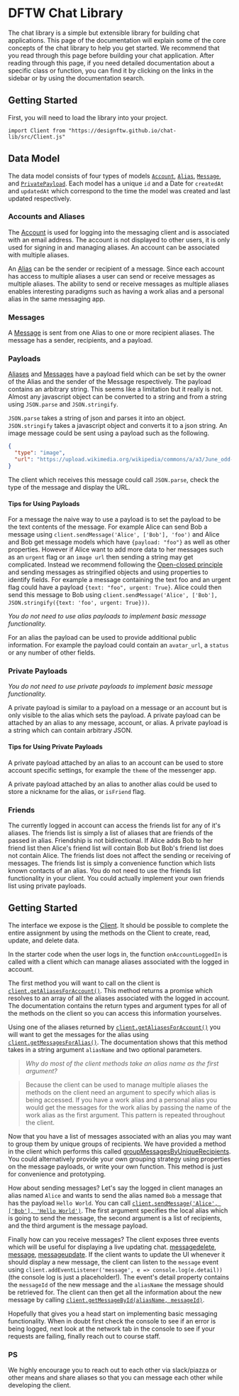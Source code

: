 # DFTW Chat Library

The chat library is a simple but extensible library for building chat applications.
This page of the documentation will explain some of the core concepts of the chat library to help you get started.
We recommend that you read through this page before building your chat application.
After reading through this page, if you need detailed documentation about a specific class or function, you can find it by clicking on the links in the sidebar or by using the documentation search.

## Getting Started

First, you will need to load the library into your project.

```
import Client from "https://designftw.github.io/chat-lib/src/Client.js"

```

## Data Model

The data model consists of four types of models [`Account`](Account.html), [`Alias`](Alias.html), [`Message`](Message.html), and [`PrivatePayload`](Account.html). Each model has a unique `id` and a Date for `createdAt` and `updatedAt` which correspond to the time the model was created and last updated respectively.

### Accounts and Aliases

The [Account](Account.html) is used for logging into the messaging client and is associated with an email address. The account is not displayed to other users, it is only used for signing in and managing aliases. An account can be associated with multiple aliases.

An [Alias](Alias.html) can be the sender or recipient of a message. Since each account has access to multiple aliases a user can send or receive messages as multiple aliases. The ability to send or receive messages as multiple aliases enables interesting paradigms such as having a work alias and a personal alias in the same messaging app.

### Messages

A [Message](Message.html) is sent from one Alias to one or more recipient aliases. The message has a sender, recipients, and a payload.

### Payloads

[Aliases](Alias.html) and [Messages](Message.html) have a payload field which can be set by the owner of the Alias and the sender of the Message respectively. The payload contains an arbitrary string. This seems like a limitation but it really is not. Almost any javascript object can be converted to a string and from a string using `JSON.parse` and `JSON.stringify`.

`JSON.parse` takes a string of json and parses it into an object. `JSON.stringify` takes a javascript object and converts it to a json string. An image message could be sent using a payload such as the following.

```json
{
  "type": "image",
  "url": "https://upload.wikimedia.org/wikipedia/commons/a/a3/June_odd-eyed-cat.jpg"
}
```

The client which receives this message could call `JSON.parse`, check the type of the message and display the URL.

#### Tips for Using Payloads

For a message the naive way to use a payload is to set the payload to be the text contents of the message. For example Alice can send Bob a message using `client.sendMessage('Alice', ['Bob'], 'foo')` and Alice and Bob get message models which have `{payload: "foo"}` as well as other properties. However if Alice want to add more data to her messages such as an `urgent` flag or an `image url` then sending a string may get complicated. Instead we recommend following the [Open-closed principle](https://en.wikipedia.org/wiki/Open%E2%80%93closed_principle) and sending messages as stringified objects and using properties to identify fields. For example a message containing the text foo and an urgent flag could have a payload `{text: "foo", urgent: True}`. Alice could then send this message to Bob using `client.sendMessage('Alice', ['Bob'], JSON.stringify({text: 'foo', urgent: True}))`.

_You do not need to use alias payloads to implement basic message functionality._

For an alias the payload can be used to provide additional public information. For example the payload could contain an `avatar_url`, a `status` or any number of other fields.

### Private Payloads

_You do not need to use private payloads to implement basic message functionality._

A private payload is similar to a payload on a message or an account but is only visible to the alias which sets the payload. A private payload can be attached by an alias to any message, account, or alias. A private payload is a string which can contain arbitrary JSON.

#### Tips for Using Private Payloads

A private payload attached by an alias to an account can be used to store account specific settings, for example the `theme` of the messenger app.

A private payload attached by an alias to another alias could be used to store a nickname for the alias, or `isFriend` flag.

### Friends

The currently logged in account can access the friends list for any of it's aliases. The friends list is simply a list of aliases that are friends of the passed in alias. Friendship is not bidirectional. If Alice adds Bob to her friend list then Alice's friend list will contain Bob but Bob's friend list does not contain Alice. The friends list does not affect the sending or receiving of messages. The friends list is simply a convenience function which lists known contacts of an alias. You do not need to use the friends list functionality in your client. You could actually implement your own friends list using private payloads.

## Getting Started

The interface we expose is the [Client](Client.html). It should be possible to complete the entire assignment by using the methods on the Client to create, read, update, and delete data.

In the starter code when the user logs in, the function `onAccountLoggedIn` is called with a client which can manage aliases associated with the logged in account.

The first method you will want to call on the client is [`client.getAliasesForAccount()`](Client.html#getAliasesForAccount). This method returns a promise which resolves to an array of all the aliases associated with the logged in account. The documentation contains the return types and argument types for all of the methods on the client so you can access this information yourselves.

Using one of the aliases returned by [`client.getAliasesForAccount()`](Client.html#getAliasesForAccount) you will want to get the messages for the alias using [`client.getMessagesForAlias()`](Client.html#getMessagesForAlias). The documentation shows that this method takes in a string argument `aliasName` and two optional parameters.

> _Why do most of the client methods take an alias name as the first argument?_

> Because the client can be used to manage multiple aliases the methods on the client need an argument to specify which alias is being accessed. If you have a work alias and a personal alias you would get the messages for the work alias by passing the name of the work alias as the first argument. This pattern is repeated throughout the client.

Now that you have a list of messages associated with an alias you may want to group them by unique groups of recipients. We have provided a method in the client which performs this called [groupMessagesByUniqueRecipients](Client.html#groupMessagesByUniqueRecipients). You could alternatively provide your own grouping strategy using properties on the message payloads, or write your own function. This method is just for convenience and prototyping.

How about sending messages? Let's say the logged in client manages an alias named `Alice` and wants to send the alias named `Bob` a message that has the payload `Hello World`. You can call [`client.sendMessage('Alice', ['Bob'], 'Hello World')`](Client.html#sendMessage). The first argument specifies the local alias which is going to send the message, the second argument is a list of recipients, and the third argument is the message payload.

Finally how can you receive messages? The client exposes three events which will be useful for displaying a live updating chat. [messagedelete](global.html#event:messagedelete), [message](global.html#event:message), [messageupdate](global.html#event:messageupdate). If the client wants to update the UI whenever it should display a new message, the client can listen to the `message` event using `client.addEventListener('message', e => console.log(e.detail))` (the console log is just a placeholder!). The event's detail property contains the `messageId` of the new message and the `aliasName` the message should be retrieved for. The client can then get all the information about the new message by calling [`client.getMessageById(aliasName, messageId)`](Client.html#getMessageById).

Hopefully that gives you a head start on implementing basic messaging functionality. When in doubt first check the console to see if an error is being logged, next look at the network tab in the console to see if your requests are failing, finally reach out to course staff.

### PS

We highly encourage you to reach out to each other via slack/piazza or other means and share aliases so that you can message each other while developing the client.

<!-- ### Private Payloads

[PrivatePayloads](PrivatePayload.html) are similar to the public payload on Alias and Message. However [PrivatePayloads] are only accessible by the alias which creates the payload. An Alias can create a PrivatePayload on  -->
